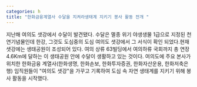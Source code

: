 ```yaml
---
categories: h
title: "한화금융계열사 수달을 지켜라생태계 지키기 봉사 활동 전개 "
---
```

지난해 여의도 샛강에서 수달이 발견됐다. 수달은 멸종 위기 야생생물 1급으로 지정된 천연기념물인데 한강, 그것도 도심중의 도심 여의도 샛강에서 그 서식이 확인 되었다.현재 샛강에는 생태공원이 조성되어 있다. 여의 상류 63빌딩에서 여의하류 국회까지 총 연장 4.6Km에 달하는 이 생태공원 안에 수달이 생활하고 있는 것이다. 여의도에 주요 본사가 위치한 한화금융 계열사(한화생명, 한화손보, 한화투자증권, 한화자산운용, 한화저축은행) 임직원들이 "여의도 샛강"을 가꾸고 기록하여 도심 속 자연 생태계를 지키기 위해 봉사 활동을 시작했다.